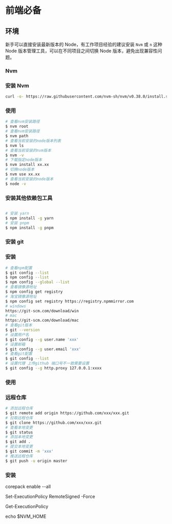 # 前端必备

## 环境

新手可以直接安装最新版本的 Node，有工作项目经验的建议安装 `Nvm` 或 `n` 这种 Node 版本管理工具，可以在不同项目之间切换 Node 版本，避免出现兼容性问题。

### Nvm

### 安装 Nvm

```bash
curl -o- https://raw.githubusercontent.com/nvm-sh/nvm/v0.38.0/install.sh | bash
```

### 使用

```bash
# 查看nvm安装路径
$ nvm root
# 查看nvm安装路径
$ nvm path
# 查看当前安装的node版本列表
$ nvm ls
# 查看当前安装的nvm版本
$ nvm -v
# 下载指定node版本
$ nvm install xx.xx
# 切换node版本
$ nvm use xx.xx
# 查看当前安装的node版本
$ node -v
```

### 安装其他依赖包工具

```bash

# 安装 yarn
$ npm install -g yarn
# 安装 pnpm
$ npm install -g pnpm
```

### 安装 git

### 安装

```bash
# 查看npm配置
$ git config --list
$ npm config --list
$ npm config --global --list
# 查看镜像源地址
$ npm config get registry
# 淘宝镜像源地址
$ npm config set registry https://registry.npmmirror.com
# windows
https://git-scm.com/download/win
# mac
https://git-scm.com/download/mac
# 查看git版本
$ git --version
# 设置用户名
$ git config --g user.name 'xxx'
# 设置邮箱
$ git config --g user.email 'xxx'
# 查看git配置
$ git config --list
# 设置代理 上传github 端口号不一致需要设置
$ git config --g http.proxy 127.0.0.1:xxxx
```

### 使用

### 远程仓库

```bash
# 添加远程仓库
$ git remote add origin https://github.com/xxx/xxx.git
# 拉取远程仓库
$ git clone https://github.com/xxx/xxx.git
# 查看本地变更
$ git status
# 添加本地变更
$ git add .
# 提交本地变更
$ git commit -m 'xxx'
# 推送远程仓库
$ git push -u origin master
```

### 安装

corepack enable --all

Set-ExecutionPolicy RemoteSigned -Force

Get-ExecutionPolicy

echo $NVM_HOME
